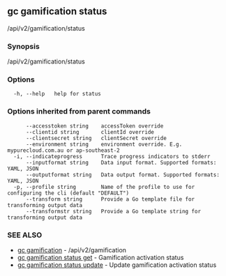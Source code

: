 ## gc gamification status

/api/v2/gamification/status

### Synopsis

/api/v2/gamification/status

### Options

```
  -h, --help   help for status
```

### Options inherited from parent commands

```
      --accesstoken string    accessToken override
      --clientid string       clientId override
      --clientsecret string   clientSecret override
      --environment string    environment override. E.g. mypurecloud.com.au or ap-southeast-2
  -i, --indicateprogress      Trace progress indicators to stderr
      --inputformat string    Data input format. Supported formats: YAML, JSON
      --outputformat string   Data output format. Supported formats: YAML, JSON
  -p, --profile string        Name of the profile to use for configuring the cli (default "DEFAULT")
      --transform string      Provide a Go template file for transforming output data
      --transformstr string   Provide a Go template string for transforming output data
```

### SEE ALSO

* [gc gamification](gc_gamification.html)	 - /api/v2/gamification
* [gc gamification status get](gc_gamification_status_get.html)	 - Gamification activation status
* [gc gamification status update](gc_gamification_status_update.html)	 - Update gamification activation status


